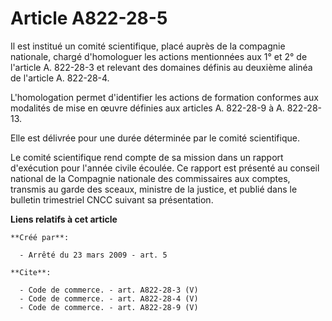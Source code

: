 # Article A822-28-5

Il est institué un comité scientifique, placé auprès de la compagnie nationale, chargé d'homologuer les actions mentionnées
aux 1° et 2° de l'article A. 822-28-3 et relevant des domaines définis au deuxième alinéa de l'article A. 822-28-4.

L'homologation permet d'identifier les actions de formation conformes aux modalités de mise en œuvre définies aux articles A.
822-28-9 à A. 822-28-13. 

Elle est délivrée pour une durée déterminée par le comité scientifique. 

Le comité scientifique rend compte de sa mission dans un rapport d'exécution pour l'année civile écoulée. Ce rapport est
présenté au conseil national de la Compagnie nationale des commissaires aux comptes, transmis au garde des sceaux, ministre
de la justice, et publié dans le bulletin trimestriel CNCC suivant sa présentation.

**Liens relatifs à cet article**

	**Créé par**:

	  - Arrêté du 23 mars 2009 - art. 5

	**Cite**:

	  - Code de commerce. - art. A822-28-3 (V)
	  - Code de commerce. - art. A822-28-4 (V)
	  - Code de commerce. - art. A822-28-9 (V)
